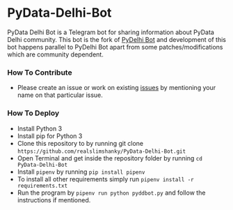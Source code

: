 # PyData-Delhi-Bot
PyData Delhi Bot is a Telegram bot for sharing information about PyData Delhi community. This bot is the fork of [PyDelhi Bot](https://github.com/realslimshanky/PyDelhi-Bot) and development of this bot happens parallel to PyDelhi Bot apart from some patches/modifications which are community dependent.

### How To Contribute

* Please create an issue or work on existing [issues](https://github.com/realslimshanky/PyData-Delhi-Bot/issues) by mentioning your name on that particular issue.

### How To Deploy

* Install Python 3
* Install pip for Python 3
* Clone this repository to by running git clone `https://github.com/realslimshanky/PyData-Delhi-Bot.git`
* Open Terminal and get inside the repository folder by running `cd PyData-Delhi-Bot`
* Install `pipenv` by running `pip install pipenv`
* To install all other requirements simply run `pipenv install -r requirements.txt`
* Run the program by `pipenv run python pyddbot.py` and follow the instructions if mentioned.

